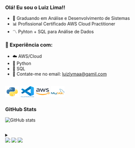 ### Olá! Eu sou o Luiz Lima!!

- 🎯 Graduando em Análise e Desenvolvimento de Sistemas
- 📊 Profissional Certificado AWS Cloud Practitioner 
- 〽️ Pyhton + SQL para Análise de Dados


### 📖 Experiência com:

- ☁️ AWS/Cloud
- 🐍 Python
- 🎲 SQL
- 💬 Contate-me no email: luizlymaa@gamil.com


<div style="display: inline_block"><br>
  <img align="center" alt="Luiz-Python" height="35" width="45" src="https://raw.githubusercontent.com/devicons/devicon/master/icons/python/python-original.svg">
  <img align="center" alt="Luiz-Vsc" height="35" width="45" src="https://github.com/devicons/devicon/blob/master/icons/vscode/vscode-original-wordmark.svg">
  <img align="center" alt="Luiz-AWS" height="35" width="45" src="https://github.com/devicons/devicon/blob/master/icons/amazonwebservices/amazonwebservices-original-wordmark.svg">
  <img align="center" alt="Luiz-Mysql" height="35" width="45" src="https://github.com/devicons/devicon/blob/master/icons/mysql/mysql-original-wordmark.svg">
 </div>
  
  ##

  <h3 align="left">GitHub Stats</h3>

![GitHub stats](https://github-readme-stats-git-masterrstaa-rickstaa.vercel.app/api?username=luyzinn&hide_title=true&show_icons=true&include_all_commits=false&count_private=true&line_height=25&hide=issues&bg_color=000&title_color=FF00F6&text_color=FFF&border_radius=3&border_color=36123c&icon_color=FF00F6&theme=jolly)
<!--[![Most Used Languages](https://github-readme-stats-git-masterrstaa-rickstaa.vercel.app/api/top-langs/?username=luyzinn&line_height=10&card_width=290&layout=compact&hide_title=false&count_private=true&langs_count=4&show_icons=true&title_color=FF00F6&hide=html,css&bg_color=000&text_color=8B8B8B&border_radius=3&border_color=561760&count_private=true)](https://github.com/elidianaandrade/github-readme-stats)-->
<br>

<details align="left">
  <summary></summary> 
 
  - Badges by <a href="https://shields.io/">shields.io</a><br>
  - GitHub Stats by <a href="https://github.com/anuraghazra/github-readme-stats">anuraghazra</a>
  - Developer vector created by <a href="https://www.freepik.com/vectors/developer">storyset - www.freepik.com</a> (edited by author)
 
  <div align="right">Made with 💜 by <a href="https://github.com/luyzinn">EA</a>.</div>

</details>
 
<div> 
  <a href="https://www.linkedin.com/in/luiz-lima-20830620b/" target="_blank"><img src="https://img.shields.io/badge/-LinkedIn-%230077B5?style=for-the-badge&logo=linkedin&logoColor=white" target="_blank"></a> 
  <a href = "mailto:luizlymaa@gmail.com"><img src="https://img.shields.io/badge/-Gmail-%23333?style=for-the-badge&logo=gmail&logoColor=white" target="_blank"></a>
  <a href="https://instagram.com/luizlima_lr" target="_blank"><img src="https://img.shields.io/badge/-Instagram-%23E4405F?style=for-the-badge&logo=instagram&logoColor=white" target="_blank"></a>
 
<div> 
